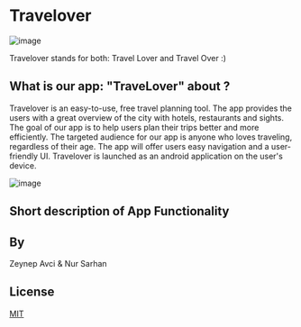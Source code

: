 # Travelover 
 ![image](https://cdn-icons-png.flaticon.com/128/807/807686.png?w=740&t=st=1655652939~exp=1655653539~hmac=d978613542f5c136e637cffdb7cf39786489b2dac8dec6b18d7eed4464fc0c92)
        

Travelover stands for both: Travel Lover and Travel Over :)


## What is our app: "TraveLover" about ?

Travelover is an easy-to-use, free travel planning tool. The app provides the users with a great overview of the city with hotels, restaurants and sights. The goal of our app is to help users plan their trips better and more efficiently. The targeted audience for our app is anyone who loves traveling, regardless of their age. The app will offer users easy navigation and a user-friendly UI. Travelover is launched as an android application on the user's device.

 ![image](https://encrypted-tbn0.gstatic.com/images?q=tbn:ANd9GcROOggSf7TPWRX4Y7MY5XaLcr8J4CmDoGZUzA&usqp=CAU)


## Short description of App Functionality



## By
Zeynep Avci & Nur Sarhan


## License
[MIT](https://choosealicense.com/licenses/mit/)
